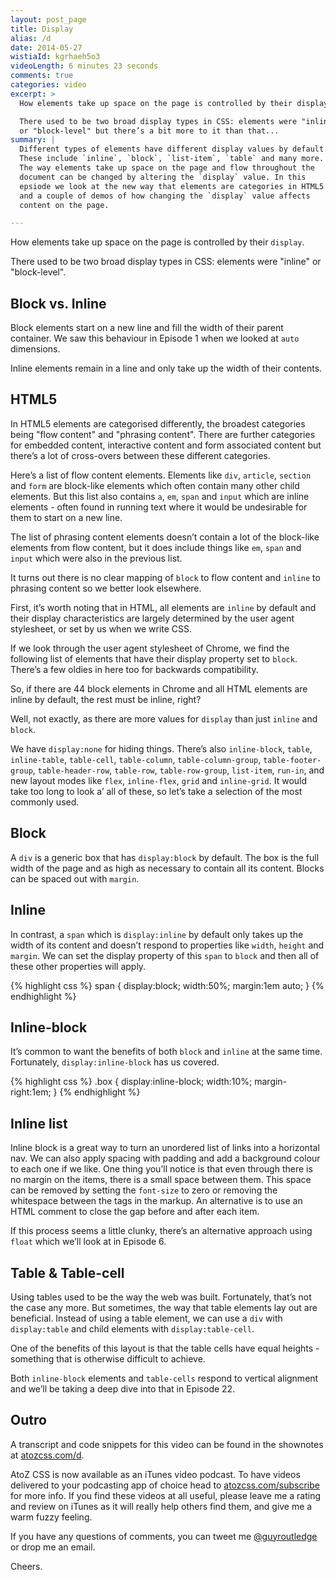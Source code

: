 ```yaml
---
layout: post_page
title: Display
alias: /d
date: 2014-05-27
wistiaId: kgrhaeh5o3
videoLength: 6 minutes 23 seconds
comments: true
categories: video
excerpt: >
  How elements take up space on the page is controlled by their display.

  There used to be two broad display types in CSS: elements were "inline" 
  or "block-level" but there’s a bit more to it than that...
summary: |
  Different types of elements have different display values by default.
  These include `inline`, `block`, `list-item`, `table` and many more.
  The way elements take up space on the page and flow throughout the
  document can be changed by altering the `display` value. In this
  epsiode we look at the new way that elements are categories in HTML5
  and a couple of demos of how changing the `display` value affects
  content on the page.

---
```


How elements take up space on the page is controlled by their `display`.

There used to be two broad display types in CSS: elements were "inline" 
or "block-level".

## Block vs. Inline

Block elements start on a new line and fill the width of their parent container. 
We saw this behaviour in Episode 1 when we looked at `auto` dimensions.

Inline elements remain in a line and only take up the width of their contents.

## HTML5

In HTML5 elements are categorised differently, the broadest categories
being "flow content" and "phrasing content". There are further
categories for embedded content, interactive content and form associated
content but there’s a lot of cross-overs between these different
categories.

Here’s a list of flow content elements. Elements like `div`, `article`,
`section` and `form` are block-like elements which often contain many
other child elements. But this list also contains `a`, `em`, `span` and
`input` which are inline elements - often found in running text where it
would be undesirable for them to start on a new line.

The list of phrasing content elements doesn’t contain a lot of the
block-like elements from flow content, but it does include things like
`em`, `span` and `input` which were also in the previous list.

It turns out there is no clear mapping of `block` to flow content and
`inline` to phrasing content so we better look elsewhere.

First, it’s worth noting that in HTML, all elements are `inline` by
default and their display characteristics are largely determined by the
user agent stylesheet, or set by us when we write CSS.

If we look through the user agent stylesheet of Chrome, we find the
following list of elements that have their display property set to
`block`. There’s a few oldies in here too for backwards compatibility.

So, if there are 44 block elements in Chrome and all HTML elements are
inline by default, the rest must be inline, right? 

Well, not exactly, as there are more values for `display` than just
`inline` and `block`.

We have `display:none` for hiding things. There’s also `inline-block`,
`table`, `inline-table`, `table-cell`, `table-column`,
`table-column-group`, `table-footer-group`, `table-header-row`,
`table-row`, `table-row-group`, `list-item`, `run-in`, and new layout
modes like `flex`, `inline-flex`, `grid` and `inline-grid`. It would
take too long to look a’ all of these, so let’s take a selection of the
most commonly used.

## Block

A `div` is a generic box that has `display:block` by default. The box is
the full width of the page and as high as necessary to contain all its
content. Blocks can be spaced out with `margin`.

## Inline

In contrast, a `span` which is `display:inline` by default only takes up
the width of its content and doesn’t respond to properties like `width`,
`height` and `margin`.  We can set the display property of this `span` to
`block` and then all of these other properties will apply.

{% highlight css %}
span {
	display:block;
	width:50%;
	margin:1em auto;
}
{% endhighlight %}

## Inline-block

It’s common to want the benefits of both `block` and `inline` at the
same time. Fortunately, `display:inline-block` has us covered.

{% highlight css %}
.box {
	display:inline-block;
	width:10%;
	margin-right:1em;
}
{% endhighlight %}

## Inline list

Inline block is a great way to turn an unordered list of links into
a horizontal nav. We can also apply spacing with padding and add
a background colour to each one if we like. One thing you’ll notice is
that even through there is no margin on the items, there is a small
space between them. This space can be removed by setting the `font-size`
to zero or removing the whitespace between the tags in the markup. An
alternative is to use an HTML comment to close the gap before and after
each item.

If this process seems a little clunky, there’s an alternative approach 
using `float` which we’ll look at in Episode 6.

## Table & Table-cell

Using tables used to be the way the web was built. Fortunately, that’s
not the case any more. But sometimes, the way that table elements lay
out are beneficial. Instead of using a table element, we can use a `div`
with `display:table` and child elements with `display:table-cell`.

One of the benefits of this layout is that the table cells have equal
heights - something that is otherwise difficult to achieve.

Both `inline-block` elements and `table-cells` respond to vertical
alignment and we’ll be taking a deep dive into that in Episode 22.

## Outro

A transcript and code snippets for this video can be found in the
shownotes at [atozcss.com/d](http://www.atozcss.com/d).

AtoZ CSS is now available as an iTunes video podcast. To have videos
delivered to your podcasting app of choice head to 
[atozcss.com/subscribe](http://www.atozcss.com/subscribe) for more info.
If you find these videos at all useful, please leave me a rating and
review on iTunes as it will really help others find them, and give me
a warm fuzzy feeling.

If you have any questions of comments, you can tweet me
[@guyroutledge](http://www.twitter.com/guyroutledge) or
drop me an email.

Cheers.
